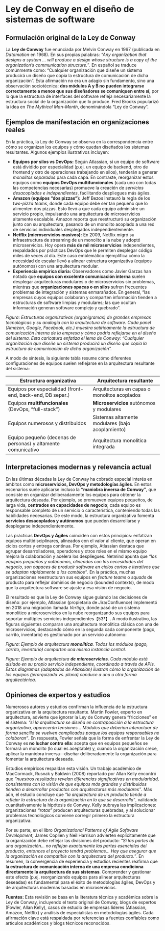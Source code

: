 # Ley de Conway en el diseño de sistemas de software

## Formulación original de la Ley de Conway

La **Ley de Conway** fue enunciada por Melvin Conway en 1967 (publicada en *Datamation* en 1968). En sus propias palabras: *“Any organization that designs a system … will produce a design whose structure is a copy of the organization’s communication structure.”*. En español se traduce comúnmente como: “Cualquier organización que diseñe un sistema producirá un diseño que copia la estructura de comunicación de dicha organización”. Esta afirmación no era un adagio sin fundamento, sino una observación sociotécnica: **dos módulos A y B no pueden integrarse correctamente a menos que sus diseñadores se comuniquen entre sí**, por lo que la estructura de interfaces del software refleja necesariamente la estructura social de la organización que lo produce. Fred Brooks popularizó la idea en *The Mythical Man-Month*, denominándola “Ley de Conway”.

## Ejemplos de manifestación en organizaciones reales

En la práctica, la Ley de Conway se observa en la correspondencia entre cómo se organizan los equipos y cómo quedan diseñados los sistemas resultantes. Algunos ejemplos ilustrativos incluyen:

* **Equipos por silos vs DevOps:** Según Atlassian, si un equipo de software está dividido por especialidad (p.ej. un equipo de backend, otro de frontend y otro de operaciones trabajando en silos), tenderán a generar *monolitos separados* para cada capa. En contraste, reorganizar estos equipos como **equipos DevOps multifuncionales** (cada uno con todas las competencias necesarias) promueve la creación de *servicios desacoplados e independientes*, facilitando despliegues más ágiles.
* **Amazon (equipos “dos pizzas”):** Jeff Bezos instauró la regla de los *two-pizza teams*, donde cada equipo debe ser tan pequeño que lo alimenten dos pizzas. Esto llevó a que cada equipo administre un servicio propio, impulsando una arquitectura de microservicios altamente escalable. Amazon reporta que reestructuró su organización junto con su arquitectura, pasando de un monolito acoplado a una red de servicios individuales desplegados independientemente.
* **Netflix (microservicios masivos):** En 2009, Netflix migró su infraestructura de streaming de un monolito a la nube y adoptó microservicios. Hoy opera **más de mil microservicios** independientes, respaldados por prácticas DevOps que le permiten desplegar código miles de veces al día. Este caso emblemático ejemplifica cómo la necesidad de escalar llevó a alinear estructura organizativa (equipos autónomos) con una arquitectura modular.
* **Experiencia empírica diaria:** Observadores como Javier Garzas han notado que **equipos con excelente comunicación interna** suelen desplegar arquitecturas modulares o de microservicios sin problemas, mientras que **organizaciones opacas o en silos** sufren frecuentes problemas de integración y sistemas enmarañados. En general, “las empresas cuyos equipos colaboran y comparten información tienden a estructuras de software limpias y modulares; las que ocultan información generan software complejo y quebrado”.

&#x20;*Figura: Estructuras organizativas (organigramas) de grandes empresas tecnológicas y su analogía con la arquitectura de software. Cada panel (Amazon, Google, Facebook, etc.) muestra satíricamente la estructura de comunicación interna de la empresa y cómo podría reflejarse en el diseño del sistema. Esta caricatura enfatiza el lema de Conway: “Cualquier organización que diseñe un sistema producirá un diseño que copia la estructura de comunicación de dicha organización”.*

A modo de síntesis, la siguiente tabla resume cómo diferentes configuraciones de equipos suelen reflejarse en la arquitectura resultante del sistema:

| Estructura organizativa                                       | Arquitectura resultante                          |
| ------------------------------------------------------------- | ------------------------------------------------ |
| Equipos por especialidad (front-end, back-end, DB separ.)     | Arquitecturas en capas o monolitos acoplados     |
| Equipos **multifuncionales** (DevOps, “full-stack”)           | **Microservicios** autónomos y modulares         |
| Equipos numerosos y distribuidos                              | Sistemas altamente modulares (bajo acoplamiento) |
| Equipo pequeño (decenas de personas) y altamente comunicativo | Arquitectura monolítica integrada                |

## Interpretaciones modernas y relevancia actual

En las últimas décadas la Ley de Conway ha cobrado especial interés en ámbitos como **microservicios, DevOps y metodologías ágiles**. En estos escenarios suele aplicarse incluso la **“maniobra inversa de Conway”**, que consiste en organizar deliberadamente los equipos para obtener la arquitectura deseada. Por ejemplo, se promueven equipos pequeños, de larga vida, **centrados en capacidades de negocio**; cada equipo es responsable completo de un servicio o característica, conteniendo todas las habilidades necesarias. De este modo, la estructura organizativa fomenta **servicios desacoplados y autónomos** que pueden desarrollarse y desplegarse independientemente.

Las prácticas **DevOps y Ágiles** coinciden con estos principios: enfatizan equipos multidisciplinares, alineados con el valor al cliente, que operan en ciclos cortos y entrega continua. Por ejemplo, Atlassian destaca que agrupar desarrolladores, operadores y otros roles en el mismo equipo mejora la colaboración y acelera los despliegues. Netmind apunta que *“los equipos pequeños y autónomos, alineados con las necesidades del negocio, son capaces de producir software en ciclos cortos e iterativos que se adaptan rápidamente a los cambios”*. En la práctica, muchas organizaciones reestructuran sus equipos en *feature teams* o *squads* de producto para reflejar dominios de negocio (bounded contexts), de modo que la arquitectura software se ajuste a esa visión de negocio.

El resultado es que la Ley de Conway sigue guiando las decisiones de diseño: por ejemplo, Atlassian (propietaria de Jira/Confluence) implementó en 2018 una migración llamada *Vertigo*, donde pasó de un sistema monolítico a microservicios en la nube reorganizando sus equipos para soportar múltiples servicios independientes【53†】. A modo ilustrativo, las figuras siguientes comparan una arquitectura monolítica clásica con una de microservicios, destacando cómo en la segunda cada componente (pago, carrito, inventario) es gestionado por un servicio autónomo:

&#x20;*Figura: Ejemplo de arquitectura **monolítica**. Todos los módulos (pago, carrito, inventario) comparten una misma instancia central.*

&#x20;*Figura: Ejemplo de arquitectura **de microservicios**. Cada módulo está aislado en su propio servicio independiente, coordinado a través de APIs. Estos diagramas (adaptados de Atlassian) ilustran cómo la organización de los equipos (jerarquizada vs. plana) conduce a una u otra forma arquitectónica.*

## Opiniones de expertos y estudios

Numerosos autores y estudios confirman la influencia de la estructura organizativa en la arquitectura resultante. Martin Fowler, experto en arquitectura, advierte que ignorar la Ley de Conway genera “fricciones” en el sistema: *“si la arquitectura se diseña en contraposición a la estructura organizativa, aparecerán tensiones… Módulos que deberían interactuar de forma sencilla se vuelven complicados porque los equipos responsables no colaboran”*. En respuesta, Fowler señala que la forma de enfrentar la Ley de Conway es **no luchar contra ella**: acepta que en equipos pequeños se formará un monolito (lo cual es aceptable) y, cuando la organización crece, aplicar la maniobra inversa—diseñar deliberadamente la organización para fomentar la arquitectura deseada.

Estudios empíricos respaldan esta visión. Un trabajo académico de MacCormack, Rusnak y Baldwin (2008) reportado por Allan Kelly encontró que *“nuestros resultados revelan diferencias significativas en modularidad, consistentes con la visión de que equipos más grandes y distribuidos tienden a desarrollar productos con arquitecturas más modulares”*. Más aún, el estudio concluye que *“la arquitectura de un producto tiende a reflejar la estructura de la organización en la que se desarrolla”*, validando cuantitativamente la hipótesis de Conway. Kelly subraya las implicaciones: organizaciones *“rotas”* producen arquitecturas quebradas, y al solucionar problemas tecnológicos conviene corregir primero la estructura organizativa.

Por su parte, en el libro *Organizational Patterns of Agile Software Development*, James Coplien y Neil Harrison advierten explícitamente que la organización debe reflejar las divisiones del producto: *“Si las partes de una organización… no reflejan exactamente las partes esenciales del producto, entonces el proyecto tendrá problemas… Hay que asegurar que la organización es compatible con la arquitectura del producto.”*. En resumen, la convergencia de experiencia y estudios recientes reafirma que **la estructura de comunicación interna de una empresa condiciona directamente la arquitectura de sus sistemas**. Comprender y gestionar este efecto (p.ej. reorganizando equipos para alinear arquitecturas deseadas) es fundamental para el éxito de metodologías ágiles, DevOps y de arquitecturas modernas basadas en microservicios.

**Fuentes:** Esta revisión se basa en la literatura técnica y académica sobre la Ley de Conway, incluyendo el texto original de Conway, blogs de expertos (Fowler, Allan Kelly), casos de estudio de empresas líderes (Atlassian, Amazon, Netflix) y análisis de especialistas en metodologías ágiles. Cada afirmación clave está respaldada por referencias a fuentes confiables como artículos académicos y blogs técnicos reconocidos.
